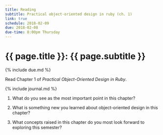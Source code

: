 ```yaml
---
title: Reading
subtitle: Practical object-oriented design in ruby (ch. 1)
link: true
schedule: 2018-02-09
due: 2018-02-08
due-time: 8:00pm Thursday
---
```

# {{ page.title }}: {{ page.subtitle }}

{% include due.md %}

Read Chapter 1 of _Practical Object-Oriented Design in Ruby_.  

{% include journal.md %}

1. What do you see as the most important point in this chapter?

2. What is something new you learned about object-oriented design in this chapter?

3. What concepts raised in this chapter do you most look forward to exploring this semester?

